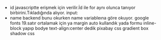 - id javascriptte erişmek için verilir.İd ile for aynı olunca tanıyor birbirini.Tıkladığında alıyor.
input:
- name backend bunu okurken name variableına göre okuyor.
google fonts
19.satır ortalamak için ya margin auto kullandık yada formu inline-block yapıp bodye text-align:center dedik
pixabay
css gradient
box shadow css